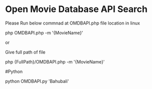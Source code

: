 # Open Movie Database API Search

Please Run  below commnad at OMDBAPI.php file location in linux 

php OMDBAPI.php -m '{MovieName}'

or 

Give full path of file 

php {FullPath}/OMDBAPI.php -m '{MovieName}'


#Python

python  OMDBAPI.py 'Bahubali'
